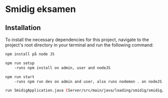 # Smidig eksamen

## Installation

To install the necessary dependencies for this project, navigate to the project's root directory in your terminal and run the following command:

```bash
npm install på node JS

npm run setup
    -runs npm install on admin, user and nodeJS

npm run start
    -runs npm run dev on admin and user, also runs nodemon . on nodeJS

run SmidigApplication.java (Server/src/main/java/loading/smidig/smidig/SmidigApplication.java)
